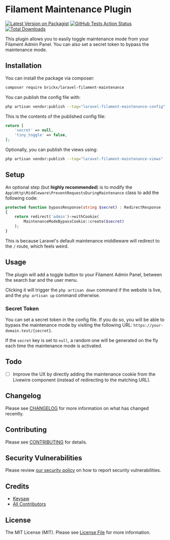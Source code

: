 # Filament Maintenance Plugin

[![Latest Version on Packagist](https://img.shields.io/packagist/v/brickx/laravel-filament-maintenance.svg?style=flat-square)](https://packagist.org/packages/brickx/laravel-filament-maintenance)
[![GitHub Tests Action Status](https://img.shields.io/github/actions/workflow/status/brickx/laravel-filament-maintenance/run-tests.yml?branch=main&label=tests&style=flat-square)](https://github.com/brickx/laravel-filament-maintenance/actions?query=workflow%3Arun-tests+branch%3Amain)
[![Total Downloads](https://img.shields.io/packagist/dt/brickx/laravel-filament-maintenance.svg?style=flat-square)](https://packagist.org/packages/brickx/laravel-filament-maintenance)

This plugin allows you to easily toggle maintenance mode from your Filament Admin Panel. You can also set a secret token to bypass the maintenance mode.

## Installation

You can install the package via composer:

```bash
composer require brickx/laravel-filament-maintenance
```

You can publish the config file with:

```bash
php artisan vendor:publish --tag="laravel-filament-maintenance-config"
```

This is the contents of the published config file:

```php
return [
    'secret' => null,
    'tiny_toggle' => false,
];
```

Optionally, you can publish the views using:

```bash
php artisan vendor:publish --tag="laravel-filament-maintenance-views"
```

## Setup

An optional step (but **highly recommended**) is to modify the `App\Http\Middleware\PreventRequestsDuringMaintenance` class to add the following code:

```php
protected function bypassResponse(string $secret) : RedirectResponse
{
    return redirect('admin')->withCookie(
        MaintenanceModeBypassCookie::create($secret)
    );
}
```

This is because Laravel's default maintenance middleware will redirect to the `/` route, which feels weird.

## Usage

The plugin will add a toggle button to your Filament Admin Panel, between the search bar and the user menu.

Clicking it will trigger the `php artisan down` command if the website is live, and the `php artisan up` command otherwise.

### Secret Token

You can set a secret token in the config file. If you do so, you will be able to bypass the maintenance mode by visiting the following URL: `https://your-domain.test/{secret}`.

If the `secret` key is set to `null`, a random one will be generated on the fly each time the maintenance mode is activated.

## Todo

- [ ] Improve the UX by directly adding the maintenance cookie from the Livewire component (instead of redirecting to the matching URL).

## Changelog

Please see [CHANGELOG](CHANGELOG.md) for more information on what has changed recently.

## Contributing

Please see [CONTRIBUTING](CONTRIBUTING.md) for details.

## Security Vulnerabilities

Please review [our security policy](../../security/policy) on how to report security vulnerabilities.

## Credits

- [Keysaw](https://github.com/Keysaw)
- [All Contributors](../../contributors)

## License

The MIT License (MIT). Please see [License File](LICENSE.md) for more information.
